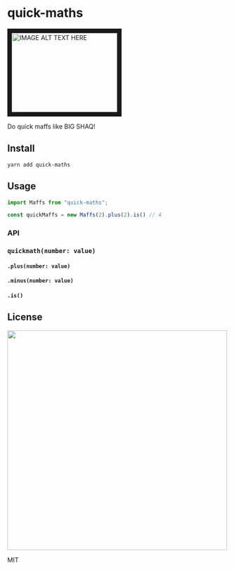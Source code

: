 # quick-maths 

<a href="https://www.youtube.com/watch?feature=player_embedded&v=3M_5oYU-IsU
" target="_blank"><img src="https://img.youtube.com/vi/3M_5oYU-IsU/0.jpg" 
alt="IMAGE ALT TEXT HERE" width="240" height="180" border="10" /></a>

Do quick maffs like BIG SHAQ! 


## Install

`yarn add quick-maths`

## Usage

```js
import Maffs from "quick-maths";

const quickMaffs = new Maffs(2).plus(2).is() // 4
```

### API

### `quickmath(number: value)`

#### `.plus(number: value)`
#### `.minus(number: value)`
#### `.is()`

## License

<img src="https://media.giphy.com/media/AuIvUrZpzBl04/giphy.gif" width="500">

MIT
